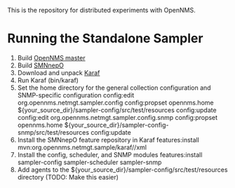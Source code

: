 This is the repository for distributed experiments with OpenNMS.

Running the Standalone Sampler
==============================

1. Build [OpenNMS master](http://github.com/OpenNMS/opennms.git)
1. Build [SMNnepO](http://github.com/OpenNMS/smnnepo.git)
1. Download and unpack [Karaf](http://karaf.apache.org/index/community/download.html)
1. Run Karaf (bin/karaf)
1. Set the home directory for the general collection configuration and SNMP-specific configuration
		config:edit org.opennms.netmgt.sampler.config
		config:propset opennms.home ${your_source_dir}/sampler-config/src/test/resources
		config:update
		config:edit org.opennms.netmgt.sampler.config.snmp
		config:propset opennms.home ${your_source_dir}/sampler-config-snmp/src/test/resources
		config:update
1. Install the SMNnepO feature repository in Karaf
		features:install mvn:org.opennms.netmgt.sample/karaf//xml
1. Install the config, scheduler, and SNMP modules
		features:install sampler-config sampler-scheduler sampler-snmp
1. Add agents to the ${your_source_dir}/sampler-config/src/test/resources directory (TODO: Make this easier)

